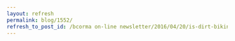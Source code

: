 ```yaml
---
layout: refresh
permalink: blog/1552/
refresh_to_post_id: /bcorma on-line newsletter/2016/04/20/is-dirt-biking-important-to-you
---
```

